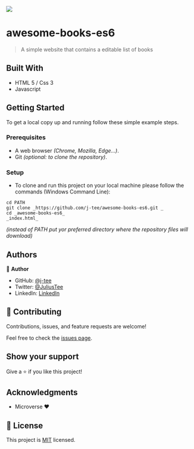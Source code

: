 ![](https://img.shields.io/badge/Microverse-blueviolet)

# awesome-books-es6

> A simple website that contains a editable list of books


## Built With

- HTML 5 / Css 3
- Javascript


## Getting Started

To get a local copy up and running follow these simple example steps.

### Prerequisites

  - A web browser _(Chrome, Mozilla, Edge...)_.
  - Git _(optional: to clone the repository)_.

### Setup

  - To clone and run this project on your local machine please follow the commands (Windows Command Line):
  ```
  cd PATH 
  git clone _https://github.com/j-tee/awesome-books-es6.git _
  cd _awesome-books-es6_
  _index.html_ 
  ```
  _(instead of PATH put yor preferred directory where the repository files will download)_


## Authors

👤 **Author**

- GitHub: [@j-tee](https://github.com/j-tee)
- Twitter: [@JuliusTee](https://twitter.com/JuliusTee)
- LinkedIn: [LinkedIn](www.linkedin.com/in/julius-tetteh-0121ab7b)


## 🤝 Contributing

Contributions, issues, and feature requests are welcome!

Feel free to check the [issues page](../../issues/).

## Show your support

Give a ⭐️ if you like this project!

## Acknowledgments

- Microverse :heart:

## 📝 License

This project is [MIT](./LICENSE) licensed.

